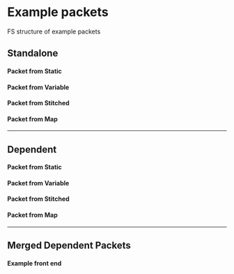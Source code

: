 # Example packets

FS structure of example packets

## Standalone

#### Packet from Static

#### Packet from Variable

#### Packet from Stitched

#### Packet from Map


---

## Dependent

#### Packet from Static

#### Packet from Variable

#### Packet from Stitched

#### Packet from Map



--- 

## Merged Dependent Packets

#### Example front end